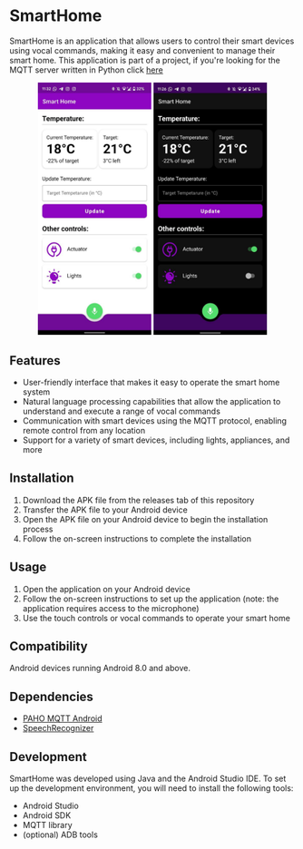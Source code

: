 # SmartHome
SmartHome is an application that allows users to control their smart devices using vocal commands, making it easy and convenient to manage their smart home.
This application is part of a project, if you're looking for the MQTT server written in Python click [here](https://github.com/cristianlivella/SmartHomeServer)

<p align="center">
  <img src="screenshot_light.jpg" alt="App Screenshot" width="200px">  
  <img src="screenshot_dark.jpg" alt="App Screenshot (Dark)" width="200px">  
</p>


## Features
- User-friendly interface that makes it easy to operate the smart home system
- Natural language processing capabilities that allow the application to understand and execute a range of vocal commands
- Communication with smart devices using the MQTT protocol, enabling remote control from any location
- Support for a variety of smart devices, including lights, appliances, and more

## Installation

1. Download the APK file from the releases tab of this repository
2. Transfer the APK file to your Android device
3. Open the APK file on your Android device to begin the installation process
4. Follow the on-screen instructions to complete the installation

## Usage
1. Open the application on your Android device
2. Follow the on-screen instructions to set up the application (note: the application requires access to the microphone)
3. Use the touch controls or vocal commands to operate your smart home

## Compatibility
Android devices running Android 8.0 and above.

## Dependencies
- <a href="https://github.com/eclipse/paho.mqtt.android"> PAHO MQTT Android </a>
- <a href="https://developer.android.com/reference/android/speech/SpeechRecognizer"> SpeechRecognizer </a>

## Development
SmartHome was developed using Java and the Android Studio IDE. To set up the development environment, you will need to install the following tools:

- Android Studio
- Android SDK
- MQTT library
- (optional) ADB tools
